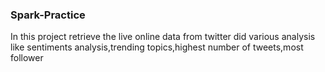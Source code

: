 ### Spark-Practice
In this project retrieve the live online data from twitter did various analysis
like sentiments analysis,trending topics,highest number of tweets,most follower 
